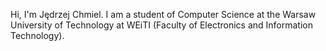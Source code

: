 Hi, I'm Jędrzej Chmiel. I am a student of Computer Science at the Warsaw University of Technology at WEiTI (Faculty of Electronics and Information Technology).
